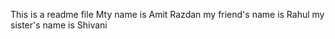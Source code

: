 This is a readme file
Mty name is Amit Razdan
my friend's name is Rahul
my sister's name is Shivani
